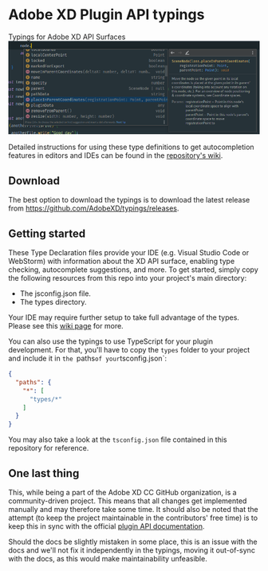 # Adobe XD Plugin API typings
Typings for Adobe XD API Surfaces
![typings-supported autocompletion features in JetBrains WebStorm](image.png)

Detailed instructions for using these type definitions to get autocompletion features in editors and IDEs can be found in the [repository's wiki](https://github.com/AdobeXD/typings/wiki/Autocompletion-in-editors-and-IDEs).

## Download
The best option to download the typings is to download the latest release from <https://github.com/AdobeXD/typings/releases>.

## Getting started
These Type Declaration files provide your IDE (e.g. Visual Studio Code or WebStorm) with information about the XD API surface, enabling type checking, autocomplete suggestions, and more. To get started, simply copy the following resources from this repo into your project's main directory:

- The jsconfig.json file.
- The types directory.

Your IDE may require further setup to take full advantage of the types. Please see this [wiki page](https://github.com/AdobeXD/typings/wiki/Autocompletion-in-editors-and-IDEs) for more.

You can also use the typings to use TypeScript for your plugin development. For that, you'll have to copy the `types` folder to your project and include it in `the `paths` of your `tsconfig.json`:
```json
{
  "paths": {
    "*": [
      "types/*"
    ]
  }
}
```

You may also take a look at the `tsconfig.json` file contained in this repository for reference.

## One last thing
This, while being a part of the Adobe XD CC GitHub organization, is a community-driven project. This means that all changes get implemented manually and may therefore take some time. It should also be noted that the attempt (to keep the project maintainable in the contributors' free time) is to keep this in sync with the official [plugin API documentation](https://adobexdplatform.com/plugin-docs/). 

Should the docs be slightly mistaken in some place, this is an issue with the docs and we'll not fix it independently in the typings, moving it out-of-sync with the docs, as this would make maintainability unfeasible.
